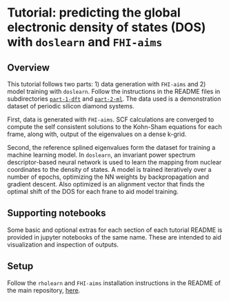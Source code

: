# Tutorial: predicting the global electronic density of states (DOS) with `doslearn` and `FHI-aims`

## Overview

This tutorial follows two parts: 1) data generation with `FHI-aims` and 2) model training with `doslearn`. Follow the instructions in the README files in subdirectories [`part-1-dft`](part-1-dft/README.md) and [`part-2-ml`](part-2-ml/README.md). The data used is a demonstration dataset of periodic silicon diamond systems. 
 
First, data is generated with `FHI-aims`. SCF calculations are converged to compute the self consistent solutions to the Kohn-Sham equations for each frame, along with, output of the eigenvalues on a dense k-grid.

Second, the reference splined eigenvalues form the dataset for training a machine learning model. In `doslearn`, an invariant power spectrum descriptor-based neural network is used to learn the mapping from nuclear coordinates to the density of states. A model is trained iteratively over a number of epochs, optimizing the NN weights by backpropagation and gradient descent. Also optimized is an alignment vector that finds the optimal shift of the DOS for each frane to aid model training.

## Supporting notebooks

Some basic and optional extras for each section of each tutorial README is provided in jupyter notebooks of the same name. These are intended to aid visualization and inspection of outputs.

## Setup

Follow the `rholearn` and `FHI-aims` installation instructions in the README of the main repository, [here](../../README.md).
